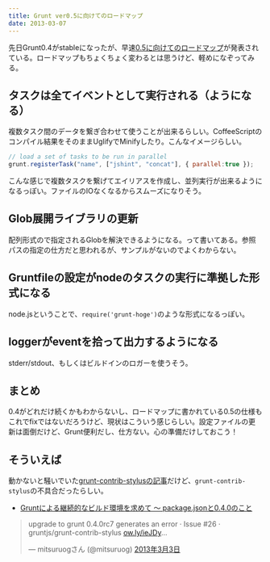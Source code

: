 ```yaml
---
title: Grunt ver0.5に向けてのロードマップ
date: 2013-03-07
---
```


先日Grunt0.4がstableになったが、早速[0.5に向けてのロードマップ](https://github.com/gruntjs/grunt/wiki/Roadmap)が発表されている。ロードマップもちょくちょく変わるとは思うけど、軽めになぞってみる。

## タスクは全てイベントとして実行される（ようになる）

複数タスク間のデータを繋ぎ合わせて使うことが出来るらしい。CoffeeScriptのコンパイル結果をそのままUglifyでMinifyしたり。こんなイメージらしい。

```js
// load a set of tasks to be run in parallel
grunt.registerTask("name", ["jshint", "concat"], { parallel:true });
```

こんな感じで複数タスクを繋げてエイリアスを作成し、並列実行が出来るようになるっぽい。ファイルのIOなくなるからスムーズになりそう。

## Glob展開ライブラリの更新

配列形式ので指定されるGlobを解決できるようになる。って書いてある。参照パスの指定の仕方だと思われるが、サンプルがないのでよくわからない。

## Gruntfileの設定がnodeのタスクの実行に準拠した形式になる

node.jsということで、`require('grunt-hoge')`のような形式になるっぽい。

## loggerがeventを拾って出力するようになる

stderr/stdout、もしくはビルドインのロガーを使うそう。

## まとめ

0.4がどれだけ続くかもわからないし、ロードマップに書かれている0.5の仕様もこれでfixではないだろうけど、現状はこういう感じらしい。設定ファイルの更新は面倒だけど、Grunt便利だし、仕方ない。心の準備だけしておこう！

## そういえば

動かないと騒いでいた[grunt-contrib-stylusの記事](/posts/2013/gruntjs-0-4/)だけど、`grunt-contrib-stylus`の不具合だったらしい。

- [Gruntによる継続的なビルド環境を求めて 〜 package.jsonと0.4.0のこと](http://havelog.ayumusato.com/develop/others/e539-manage_grunt_build_env.html)

<blockquote class="twitter-tweet" lang="ja"><p>upgrade to grunt 0.4.0rc7 generates an error · Issue #26 · gruntjs/grunt-contrib-stylus <a href="http://t.co/ISyq72wQVm" title="http://ow.ly/ieJDy">ow.ly/ieJDy</a>...</p>&mdash; mitsuruogさん (@mitsuruog) <a href="https://twitter.com/mitsuruog/status/308067525038575616">2013年3月3日</a></blockquote>

